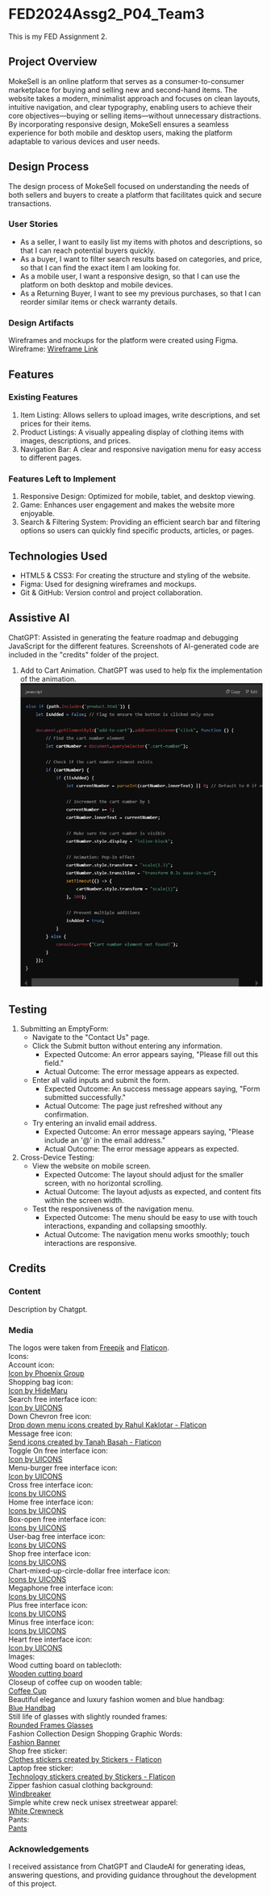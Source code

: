 # FED2024Assg2_P04_Team3
This is my FED Assignment 2.

## Project Overview
MokeSell is an online platform that serves as a consumer-to-consumer marketplace for buying and
selling new and second-hand items. The website takes a modern, minimalist approach and focuses on clean layouts, intuitive navigation, and clear typography, enabling users to achieve their core objectives—buying or selling items—without unnecessary distractions. By incorporating responsive design, MokeSell ensures a seamless experience for both mobile and desktop users, making the platform adaptable to various devices and user needs.

## Design Process
The design process of MokeSell focused on understanding the needs of both sellers and buyers to create a platform that facilitates quick and secure transactions.  
### User Stories
- As a seller, I want to easily list my items with photos and descriptions, so that I can reach potential buyers quickly.
- As a buyer, I want to filter search results based on categories, and price, so that I can find the exact item I am looking for.
- As a mobile user, I want a responsive design, so that I can use the platform on both desktop and mobile devices.
- As a Returning Buyer, I want to see my previous purchases, so that I can reorder similar items or check warranty details.

### Design Artifacts
Wireframes and mockups for the platform were created using Figma.
Wireframe: <a href="https://www.figma.com/design/CEg8SKYoZ64x2Z4qVuqH5K/FED_Assg2?node-id=2-2&t=SlzEcksouHJpjprM-1"> Wireframe Link</a>

## Features
### Existing Features
1. Item Listing: Allows sellers to upload images, write descriptions, and set prices for their items.
2. Product Listings: A visually appealing display of clothing items with images, descriptions, and prices.
3. Navigation Bar: A clear and responsive navigation menu for easy access to different pages.

### Features Left to Implement
1. Responsive Design: Optimized for mobile, tablet, and desktop viewing.
2. Game: Enhances user engagement and makes the website more enjoyable. 
3. Search & Filtering System: Providing an efficient search bar and filtering options so users can quickly find specific products, articles, or pages.

## Technologies Used
- HTML5 & CSS3: For creating the structure and styling of the website.
- Figma: Used for designing wireframes and mockups.
- Git & GitHub: Version control and project collaboration.

## Assistive AI
ChatGPT: Assisted in generating the feature roadmap and debugging JavaScript for the different features. Screenshots of AI-generated code are included in the "credits" folder of the project.

1. Add to Cart Animation. ChatGPT was used to help fix the implementation of the animation.<img src="/credits/Screenshot 2025-02-09 220332.png">

## Testing
1. Submitting an EmptyForm:
    - Navigate to the "Contact Us" page.
    - Click the Submit button without entering any information.
        - Expected Outcome: An error appears saying, "Please fill out this field."
        - Actual Outcome: The error message appears as expected.
    - Enter all valid inputs and submit the form.
        - Expected Outcome: An success message appears saying, "Form submitted successfully."
        - Actual Outcome: The page just refreshed without any confirmation.
    - Try entering an invalid email address.
        - Expected Outcome: An error message appears saying, "Please include an '@' in the email address."
        - Actual Outcome: The error message appears as expected.
2. Cross-Device Testing:
    - View the website on mobile screen.
        - Expected Outcome: The layout should adjust for the smaller screen, with no horizontal scrolling.
        - Actual Outcome: The layout adjusts as expected, and content fits within the screen width.
    - Test the responsiveness of the navigation menu.
        - Expected Outcome: The menu should be easy to use with touch interactions, expanding and collapsing smoothly.
        - Actual Outcome: The navigation menu works smoothly; touch interactions are responsive.

## Credits
### Content
Description by Chatgpt.
### Media
The logos were taken from [Freepik](https://www.freepik.com/) and [Flaticon](https://www.flaticon.com/).  
Icons:  
Account icon:  
<a href="https://www.freepik.com/icon/account_3033143#fromView=family&page=1&position=2&uuid=afbaf1d8-116f-4f7a-b54f-65ffee30dec6">Icon by Phoenix Group</a>  
Shopping bag icon:  
<a href="https://www.freepik.com/icon/shopping-bag_10408592">Icon by HideMaru</a>  
Search free interface icon:  
<a href="https://www.flaticon.com/free-icon-font/search_3917061">Icon by UICONS</a>  
Down Chevron free icon:  
<a href="https://www.flaticon.com/free-icons/drop-down-menu" title="drop down menu icons">Drop down menu icons created by Rahul Kaklotar - Flaticon</a>  
Message free icon:  
<a href="https://www.flaticon.com/free-icons/send" title="send icons">Send icons created by Tanah Basah - Flaticon</a>  
Toggle On free interface icon:  
<a href="https://www.flaticon.com/free-icon-font/toggle-on_10469304?page=1&position=&term=toggle&origin=search&related_id=10469304">Icon by UICONS</a>  
Menu-burger free interface icon:  
<a href="https://www.flaticon.com/free-icon-font/menu-burger_3917215?page=1&position=3&term=menu&origin=search&related_id=3917215">Icon by UICONS</a>  
Cross free interface icon:  
<a href="https://www.flaticon.com/free-icon-font/cross_3917759">Icons by UICONS</a>  
Home free interface icon:  
<a href="https://www.flaticon.com/free-icon-font/home_3917033">Icons by UICONS</a>  
Box-open free interface icon:  
<a href="https://www.flaticon.com/free-icon-font/box-open_9238295">Icons by UICONS</a>  
User-bag free interface icon:  
<a href="https://www.flaticon.com/free-icon-font/user-bag_17819122">Icons by UICONS</a>  
Shop free interface icon:  
<a href="https://www.flaticon.com/free-icon-font/shop_3916657">Icons by UICONS</a>  
Chart-mixed-up-circle-dollar free interface icon:  
<a href="https://www.flaticon.com/free-icon-font/chart-mixed-up-circle-dollar_16106358">Icons by UICONS</a>  
Megaphone free interface icon:  
<a href="https://www.flaticon.com/free-icon-font/megaphone_3914404">Icons by UICONS</a>  
Plus free interface icon:  
<a href="https://www.flaticon.com/free-icon-font/plus_3917757">Icons by UICONS</a>  
Minus free interface icon:  
<a href="https://www.flaticon.com/free-icon-font/minus_3917153">Icons by UICONS</a>  
Heart free interface icon:  
<a href="https://www.flaticon.com/free-icon-font/heart_3916579">Icon by UICONS</a>  
Images:  
Wood cutting board on tablecloth:  
<a href="https://www.freepik.com/free-photo/wood-cutting-board-tablecloth_3778324.htm#fromView=search&page=1&position=49&uuid=0c649e0e-70c0-4ca3-a2bd-fb84d6bd5ffe&query=wooden+cutting+board">Wooden cutting board</a>  
Closeup of coffee cup on wooden table:  
<a href="https://www.freepik.com/free-photo/closeup-coffee-cup-wooden-table_2971588.htm#fromView=search&page=1&position=6&uuid=34792a99-ac8c-4821-884a-31c7975d7d6b&query=white+coffee+mug">Coffee Cup</a>  
Beautiful elegance and luxury fashion women and blue handbag:  
<a href="https://www.freepik.com/free-photo/beautiful-elegance-luxury-fashion-women-blue-handbag_3982479.htm#fromView=image_search_similar&page=1&position=34&uuid=6494e425-9914-4bb5-8030-444a27d080b5&query=wallet">Blue Handbag</a>  
Still life of glasses with slightly rounded frames:  
<a href="https://www.freepik.com/free-photo/still-life-glasses-with-slightly-rounded-frames_60893489.htm#fromView=search&page=1&position=2&uuid=2b6bd30e-9fb1-4678-8470-a99788c22a11&query=glasses">Rounded Frames Glasses</a>  
Fashion Collection Design Shopping Graphic Words:  
<a href="https://www.freepik.com/free-photo/fashion-collection-design-shopping-graphic-words_18929829.htm#fromView=search&page=1&position=20&uuid=b71d922f-8ebe-4101-b1d9-ea31edc85e7a&query=thrift+store+banner">Fashion Banner</a>  
Shop free sticker:  
<a href="https://www.flaticon.com/free-stickers/clothes" title="clothes stickers">Clothes stickers created by Stickers - Flaticon</a>  
Laptop free sticker:  
<a href="https://www.flaticon.com/free-stickers/technology" title="technology stickers">Technology stickers created by Stickers - Flaticon</a>  
Zipper fashion casual clothing background:  
<a href="https://www.freepik.com/free-photo/zipper-fashion-casual-clothing-background_1095673.htm#fromView=image_search_similar&page=1&position=13&uuid=7d3d1146-6698-4a96-8015-013cb584cad3&query=windbreaker">Windbreaker</a>  
Simple white crew neck unisex streetwear apparel:  
<a href="https://www.freepik.com/free-photo/simple-white-crew-neck-unisex-streetwear-apparel_16007206.htm#fromView=search&page=1&position=4&uuid=8006fc3c-3514-46e0-8983-3261ac74776a&query=sweater">White Crewneck</a>  
Pants:  
<a href="https://www.freepik.com/free-photo/pants_1123023.htm#fromView=search&page=2&position=26&uuid=a15288f2-ab56-4f68-bdc4-905cd34e85fe&query=Skirt">Pants</a>  

### Acknowledgements
I received assistance from ChatGPT and ClaudeAI for generating ideas, answering questions, and providing guidance throughout the development of this project.